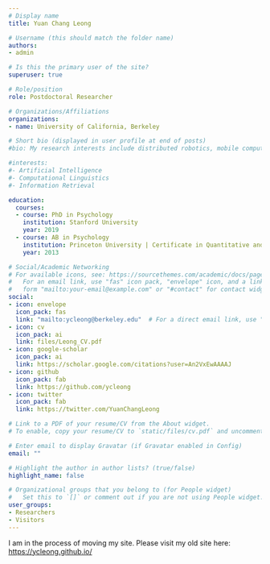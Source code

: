 ```yaml
---
# Display name
title: Yuan Chang Leong

# Username (this should match the folder name)
authors:
- admin

# Is this the primary user of the site?
superuser: true

# Role/position
role: Postdoctoral Researcher

# Organizations/Affiliations
organizations:
- name: University of California, Berkeley

# Short bio (displayed in user profile at end of posts)
#bio: My research interests include distributed robotics, mobile computing and programmable matter.

#interests:
#- Artificial Intelligence
#- Computational Linguistics
#- Information Retrieval

education:
  courses:
  - course: PhD in Psychology
    institution: Stanford University
    year: 2019
  - course: AB in Psychology
    institution: Princeton University | Certificate in Quantitative and Computational Neuroscience
    year: 2013

# Social/Academic Networking
# For available icons, see: https://sourcethemes.com/academic/docs/page-builder/#icons
#   For an email link, use "fas" icon pack, "envelope" icon, and a link in the
#   form "mailto:your-email@example.com" or "#contact" for contact widget.
social:
- icon: envelope
  icon_pack: fas
  link: "mailto:ycleong@berkeley.edu"  # For a direct email link, use "mailto:test@example.org".
- icon: cv
  icon_pack: ai
  link: files/Leong_CV.pdf
- icon: google-scholar
  icon_pack: ai
  link: https://scholar.google.com/citations?user=An2VxEwAAAAJ
- icon: github
  icon_pack: fab
  link: https://github.com/ycleong
- icon: twitter
  icon_pack: fab
  link: https://twitter.com/YuanChangLeong

# Link to a PDF of your resume/CV from the About widget.
# To enable, copy your resume/CV to `static/files/cv.pdf` and uncomment the lines below.

# Enter email to display Gravatar (if Gravatar enabled in Config)
email: ""

# Highlight the author in author lists? (true/false)
highlight_name: false

# Organizational groups that you belong to (for People widget)
#   Set this to `[]` or comment out if you are not using People widget.
user_groups:
- Researchers
- Visitors
---
```


I am in the process of moving my site. Please visit my old site here: https://ycleong.github.io/


